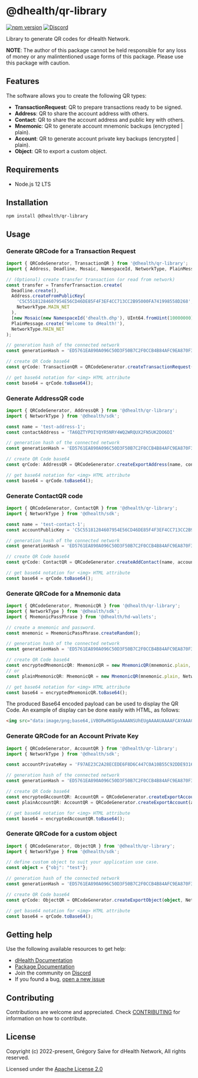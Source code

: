 # @dhealth/qr-library

[![npm version](https://badge.fury.io/js/@dhealth%2Fqr-library.svg)][npm]
[![Discord](https://img.shields.io/badge/chat-on%20discord-green.svg)][discord]

Library to generate QR codes for dHealth Network.

**NOTE**: The author of this package cannot be held responsible for any loss of money or any malintentioned usage forms of this package. Please use this package with caution.

## Features

The software allows you to create the following QR types:

* **TransactionRequest**: QR to prepare transactions ready to be signed.
* **Address**: QR to share the account address with others.
* **Contact**: QR to share the account address and public key with others.
* **Mnemonic**: QR to generate account mnemonic backups (encrypted | plain).
* **Account**: QR to generate account private key backups (encrypted | plain).
* **Object**: QR to export  a custom object.

## Requirements

- Node.js 12 LTS

## Installation

`npm install @dhealth/qr-library`


## Usage

### Generate QRCode for a Transaction Request

```typescript
import { QRCodeGenerator, TransactionQR } from '@dhealth/qr-library';
import { Address, Deadline, Mosaic, NamespaceId, NetworkType, PlainMessage, TransferTransaction, UInt64 } from "@dhealth/sdk";

// (Optional) create transfer transaction (or read from network)
const transfer = TransferTransaction.create(
  Deadline.create(),
  Address.createFromPublicKey(
    'C5C55181284607954E56CD46DE85F4F3EF4CC713CC2B95000FA741998558D268',
    NetworkType.MAIN_NET
  ),
  [new Mosaic(new NamespaceId('dhealth.dhp'), UInt64.fromUint(10000000))],
  PlainMessage.create('Welcome to dHealth!'),
  NetworkType.MAIN_NET
);

// generation hash of the connected network
const generationHash = 'ED5761EA890A096C50D3F50B7C2F0CCB4B84AFC9EA870F381E84DDE36D04EF16'

// create QR Code base64
const qrCode: TransactionQR = QRCodeGenerator.createTransactionRequest(transfer, NetworkType.MAIN_NET, generationHash);

// get base64 notation for <img> HTML attribute
const base64 = qrCode.toBase64();
```

### Generate AddressQR code

```typescript
import { QRCodeGenerator, AddressQR } from '@dhealth/qr-library';
import { NetworkType } from '@dhealth/sdk';

const name = 'test-address-1';
const contactAddress = 'TA6QZTYPOIYQYR5NRY4WQ2WRQUX2FN5UK2DO6DI'

// generation hash of the connected network
const generationHash = 'ED5761EA890A096C50D3F50B7C2F0CCB4B84AFC9EA870F381E84DDE36D04EF16'

// create QR Code base64
const qrCode: AddressQR = QRCodeGenerator.createExportAddress(name, contactAddress, NetworkType.MAIN_NET, generationHash);

// get base64 notation for <img> HTML attribute
const base64 = qrCode.toBase64();
```

### Generate ContactQR code

```typescript
import { QRCodeGenerator, ContactQR } from '@dhealth/qr-library';
import { NetworkType } from '@dhealth/sdk';

const name = 'test-contact-1';
const accountPublicKey = 'C5C55181284607954E56CD46DE85F4F3EF4CC713CC2B95000FA741998558D268'

// generation hash of the connected network
const generationHash = 'ED5761EA890A096C50D3F50B7C2F0CCB4B84AFC9EA870F381E84DDE36D04EF16'

// create QR Code base64
const qrCode: ContactQR = QRCodeGenerator.createAddContact(name, accountPublicKey, NetworkType.MAIN_NET, generationHash);

// get base64 notation for <img> HTML attribute
const base64 = qrCode.toBase64();

```

### Generate QRCode for a Mnemonic data

```typescript
import { QRCodeGenerator, MnemonicQR } from '@dhealth/qr-library';
import { NetworkType } from '@dhealth/sdk';
import { MnemonicPassPhrase } from '@dhealth/hd-wallets';

// create a mnemonic and password.
const mnemonic = MnemonicPassPhrase.createRandom();

// generation hash of the connected network
const generationHash = 'ED5761EA890A096C50D3F50B7C2F0CCB4B84AFC9EA870F381E84DDE36D04EF16'

// create QR Code base64
const encryptedMnemonicQR: MnemonicQR = new MnemonicQR(mnemonic.plain, NetworkType.MAIN_NET, generationHash, 'password');
// or
const plainMnemonicQR: MnemonicQR = new MnemonicQR(mnemonic.plain, NetworkType.MAIN_NET, generationHash); // no password

// get base64 notation for <img> HTML attribute
const base64 = encryptedMnemonicQR.toBase64();

```

The produced Base64 encoded payload can be used to display the QR Code. An example of display can be done easily with HTML, as follows:

```html
<img src="data:image/png;base64,iVBORw0KGgoAAAANSUhEUgAAAAUAAAAFCAYAAACNbyblAAAAHElEQVQI12P4//8/w38GIAXDIBKE0DHxgljNBAAO9TXL0Y4OHwAAAABJRU5ErkJggg==" alt="Transfer Transaction QR code" />
```

### Generate QRCode for an Account Private Key

```typescript
import { QRCodeGenerator, AccountQR } from '@dhealth/qr-library';
import { NetworkType } from '@dhealth/sdk';

const accountPrivateKey = 'F97AE23C2A28ECEDE6F8D6C447C0A10B55C92DDE9316CCD36C3177B073906978'

// generation hash of the connected network
const generationHash = 'ED5761EA890A096C50D3F50B7C2F0CCB4B84AFC9EA870F381E84DDE36D04EF16'

// create QR Code base64
const encryptedAccountQR: AccountQR = QRCodeGenerator.createExportAccount(accountPrivateKey, NetworkType.MAIN_NET, generationHash, 'password')
const plainAccountQR: AccountQR = QRCodeGenerator.createExportAccount(accountPrivateKey, NetworkType.MAIN_NET, generationHash) // no password

// get base64 notation for <img> HTML attribute
const base64 = encryptedAccountQR.toBase64();
```


### Generate QRCode for a custom object

```typescript
import { QRCodeGenerator, ObjectQR } from '@dhealth/qr-library';
import { NetworkType } from '@dhealth/sdk';

// define custom object to suit your application use case.
const object = {"obj": "test"};

// generation hash of the connected network
const generationHash = 'ED5761EA890A096C50D3F50B7C2F0CCB4B84AFC9EA870F381E84DDE36D04EF16'

// create QR Code base64
const qrCode: ObjectQR = QRCodeGenerator.createExportObject(object, NetworkType.MAIN_NET, generationHash);

// get base64 notation for <img> HTML attribute
const base64 = qrCode.toBase64();
```

## Getting help

Use the following available resources to get help:

- [dHealth Documentation][docs]
- [Package Documentation][self-docs]
- Join the community on [Discord][discord] 
- If you found a bug, [open a new issue][issues]

## Contributing

Contributions are welcome and appreciated. 
Check [CONTRIBUTING](CONTRIBUTING.md) for information on how to contribute.

## License

Copyright (c) 2022-present, Grégory Saive for dHealth Network, All rights reserved.

Licensed under the [Apache License 2.0](LICENSE)

[self]: https://github.com/dhealthproject/dhealth-qr-library
[self-docs]: https://dhealthproject.github.io/dhealth-qr-library/1.0.0
[npm]: https://www.npmjs.com/package/@dhealth/qr-library
[docs]: https://docs.dhealth.com
[issues]: https://github.com/dhealthproject/dhealth-qr-library/issues
[discord]: https://discord.gg/P57WHbmZjk
